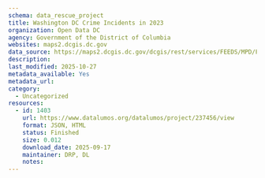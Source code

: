 ```yaml
---
schema: data_rescue_project 
title: Washington DC Crime Incidents in 2023
organization: Open Data DC
agency: Government of the District of Columbia
websites: maps2.dcgis.dc.gov
data_source: https://maps2.dcgis.dc.gov/dcgis/rest/services/FEEDS/MPD/FeatureServer/5
description: 
last_modified: 2025-10-27
metadata_available: Yes
metadata_url: 
category:
  - Uncategorized 
resources:
  - id: 1403
    url: https://www.datalumos.org/datalumos/project/237456/view
    format: JSON, HTML
    status: Finished
    size: 0.012
    download_date: 2025-09-17
    maintainer: DRP, DL
    notes: 
---
```

